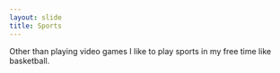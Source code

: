```yaml
---
layout: slide
title: Sports
---
```

Other than playing video games I like to play sports in my free time like basketball.
